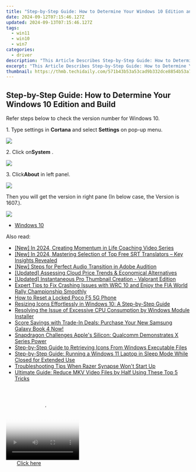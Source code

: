 ```yaml
---
title: "Step-by-Step Guide: How to Determine Your Windows 10 Edition and Build"
date: 2024-09-12T07:15:46.127Z
updated: 2024-09-13T07:15:46.127Z
tags:
  - win11
  - win10
  - win7
categories:
  - driver
description: "This Article Describes Step-by-Step Guide: How to Determine Your Windows 10 Edition and Build"
excerpt: "This Article Describes Step-by-Step Guide: How to Determine Your Windows 10 Edition and Build"
thumbnail: https://thmb.techidaily.com/571b43b53a53cad9b332dce8854b53a71ff048e6605567e6d7468a0e180b6317.jpeg
---
```


## Step-by-Step Guide: How to Determine Your Windows 10 Edition and Build

Refer steps below to check the version  number for Windows 10.   
  
1\. Type settings in **Cortana** and select **Settings** on pop-up menu.   
  
![](https://images.drivereasy.com/wp-content/uploads/2017/01/img_58747f9356f73.png)   
  
 2\. Click on**System** .  
  
![](https://images.drivereasy.com/wp-content/uploads/2017/01/img_587481579d1b6.jpg)   
  
 3\. Click**About** in left panel.

![](https://images.drivereasy.com/wp-content/uploads/2017/01/img_5874811f852d6.jpg)   
  
 Then you will get the version in right pane (In below case, the Version is 1607.).  
  
![](https://images.drivereasy.com/wp-content/uploads/2017/01/img_587481c1b2fe2.jpg) 

* [Windows 10](https://tools.techidaily.com/drivereasy/download/)

<ins class="adsbygoogle"
     style="display:block"
     data-ad-format="autorelaxed"
     data-ad-client="ca-pub-7571918770474297"
     data-ad-slot="1223367746"></ins>

<ins class="adsbygoogle"
     style="display:block"
     data-ad-client="ca-pub-7571918770474297"
     data-ad-slot="8358498916"
     data-ad-format="auto"
     data-full-width-responsive="true"></ins>

<span class="atpl-alsoreadstyle">Also read:</span>
<div><ul>
<li><a href="https://youtube-sure.techidaily.com/n-2024-creating-momentum-in-life-coaching-video-series/"><u>[New] In 2024, Creating Momentum in Life Coaching Video Series</u></a></li>
<li><a href="https://article-knowledge.techidaily.com/new-in-2024-mastering-selection-of-top-free-srt-translators-key-insights-revealed/"><u>[New] In 2024, Mastering Selection of Top Free SRT Translators – Key Insights Revealed</u></a></li>
<li><a href="https://extra-approaches.techidaily.com/new-steps-for-perfect-audio-transition-in-adobe-audition/"><u>[New] Steps for Perfect Audio Transition in Adobe Audition</u></a></li>
<li><a href="https://fox-friendly.techidaily.com/updated-assessing-cloud-price-trends-and-economical-alternatives/"><u>[Updated] Assessing Cloud Price Trends & Economical Alternatives</u></a></li>
<li><a href="https://facebook-video-share.techidaily.com/updated-instantaneous-pro-thumbnail-creation-valorant-edition/"><u>[Updated] Instantaneous Pro Thumbnail Creation - Valorant Edition</u></a></li>
<li><a href="https://win-answers.techidaily.com/expert-tips-to-fix-crashing-issues-with-wrc-10-and-enjoy-the-fia-world-rally-championship-smoothly/"><u>Expert Tips to Fix Crashing Issues with WRC 10 and Enjoy the FIA World Rally Championship Smoothly</u></a></li>
<li><a href="https://easy-unlock-android.techidaily.com/how-to-reset-a-locked-poco-f5-5g-phone-by-drfone-android/"><u>How to Reset a Locked Poco F5 5G Phone</u></a></li>
<li><a href="https://some-tips.techidaily.com/resizing-icons-effortlessly-in-windows-10-a-step-by-step-guide/"><u>Resizing Icons Effortlessly in Windows 10: A Step-by-Step Guide</u></a></li>
<li><a href="https://some-tips.techidaily.com/resolving-the-issue-of-excessive-cpu-consumption-by-windows-module-installer/"><u>Resolving the Issue of Excessive CPU Consumption by Windows Module Installer</u></a></li>
<li><a href="https://some-tips.techidaily.com/score-savings-with-trade-in-deals-purchase-your-new-samsung-galaxy-book-4-now/"><u>Score Savings with Trade-In Deals: Purchase Your New Samsung Galaxy Book 4 Now!</u></a></li>
<li><a href="https://some-tips.techidaily.com/snapdragon-challenges-apples-silicon-qualcomm-demonstrates-x-series-power/"><u>Snapdragon Challenges Apple's Silicon: Qualcomm Demonstrates X Series Power</u></a></li>
<li><a href="https://some-tips.techidaily.com/step-by-step-guide-to-retrieving-icons-from-windows-executable-files/"><u>Step-by-Step Guide to Retrieving Icons From Windows Executable Files</u></a></li>
<li><a href="https://some-tips.techidaily.com/step-by-step-guide-running-a-windows-11-laptop-in-sleep-mode-while-closed-for-extended-use/"><u>Step-by-Step Guide: Running a Windows 11 Laptop in Sleep Mode While Closed for Extended Use</u></a></li>
<li><a href="https://program-issues.techidaily.com/troubleshooting-tips-when-razer-synapse-wont-start-up/"><u>Troubleshooting Tips When Razer Synapse Won't Start Up</u></a></li>
<li><a href="https://vp-tips.techidaily.com/ultimate-guide-reduce-mkv-video-files-by-half-using-these-top-5-tricks/"><u>Ultimate Guide: Reduce MKV Video Files by Half Using These Top 5 Tricks</u></a></li>
</ul></div>

<!-- affiliate ads begin -->
<span id="1374820">
					<video width="200" height="200" style="cursor:pointer"
           poster="//a.impactradius-go.com/display-clicktoplayimage/1374820.png"
           onclick="if(!this.playClicked){this.play();this.setAttribute('controls',true);this.playClicked=true;}">
	   <source src="//a.impactradius-go.com/display-ad/15852-1374820">
	   <img src="//a.impactradius-go.com/display-clicktoplayimage/1374820.png" style="border: none; height: 100%; width: 100%; object-fit: contain">
	</video>
	<div style="width:125px;text-align:center"><a href="javascript:window.open(decodeURIComponent('https%3A%2F%2Fthefitville.pxf.io%2Fc%2F5597632%2F1374820%2F15852'), '_blank');void(0);">Click here</a></div>
</span>
<img height="0" width="0" src="https://imp.pxf.io/i/5597632/1374820/15852" style="position:absolute;visibility:hidden;" border="0" />
<!-- affiliate ads end -->

